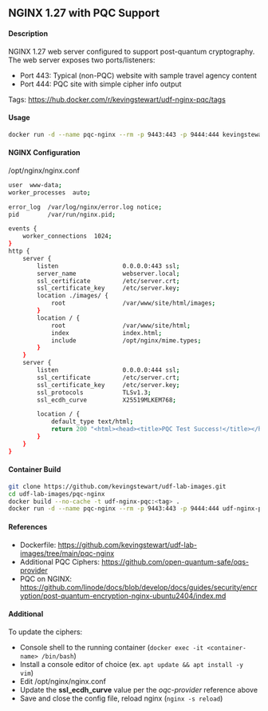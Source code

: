 ## NGINX 1.27 with PQC Support

#### Description

NGINX 1.27 web server configured to support post-quantum cryptography. The web server exposes two ports/listeners:
- Port 443: Typical (non-PQC) website with sample travel agency content
- Port 444: PQC site with simple cipher info output

Tags: https://hub.docker.com/r/kevingstewart/udf-nginx-pqc/tags

#### Usage
```bash
docker run -d --name pqc-nginx --rm -p 9443:443 -p 9444:444 kevingstewart/udf-nginx-pqc:<tag>
```

#### NGINX Configuration
/opt/nginx/nginx.conf
```bash
user  www-data;
worker_processes  auto;

error_log  /var/log/nginx/error.log notice;
pid        /var/run/nginx.pid;

events {
    worker_connections  1024;
}
http {
    server {
        listen                  0.0.0.0:443 ssl;
        server_name             webserver.local;
        ssl_certificate         /etc/server.crt;
        ssl_certificate_key     /etc/server.key;
        location ./images/ {
            root                /var/www/site/html/images;
        }
        location / {
            root                /var/www/site/html;
            index               index.html;
            include             /opt/nginx/mime.types;
        }
    }
    server {
        listen                  0.0.0.0:444 ssl;
        ssl_certificate         /etc/server.crt;
        ssl_certificate_key     /etc/server.key;
        ssl_protocols           TLSv1.3;
        ssl_ecdh_curve          X25519MLKEM768;

        location / {
            default_type text/html;
            return 200 "<html><head><title>PQC Test Success!</title></head><body><H2>PQC Test Success!</H1><p><b>Negotiated Protocol</b>: \$ssl_protocol </p><p><b>Negotiated Cipher</b>: \$ssl_cipher </p><p><b>Negotiated Curve</b>: \$ssl_curve </p><p><b>Supported Curves</b>: \$ssl_curves </p></body></html>";
        }
    }
}
```


#### Container Build
```bash
git clone https://github.com/kevingstewart/udf-lab-images.git
cd udf-lab-images/pqc-nginx
docker build --no-cache -t udf-nginx-pqc:<tag> .
docker run -d --name pqc-nginx --rm -p 9443:443 -p 9444:444 udf-nginx-pqc:<tag>
```

#### References
- Dockerfile: https://github.com/kevingstewart/udf-lab-images/tree/main/pqc-nginx
- Additional PQC Ciphers: https://github.com/open-quantum-safe/oqs-provider
- PQC on NGINX: https://github.com/linode/docs/blob/develop/docs/guides/security/encryption/post-quantum-encryption-nginx-ubuntu2404/index.md

#### Additional
To update the ciphers:
- Console shell to the running container (```docker exec -it <container-name> /bin/bash```)
- Install a console editor of choice (ex. ```apt update && apt install -y vim```)
- Edit /opt/nginx/nginx.conf
- Update the **ssl_ecdh_curve** value per the *oqc-provider* reference above
- Save and close the config file, reload nginx (```nginx -s reload```)

